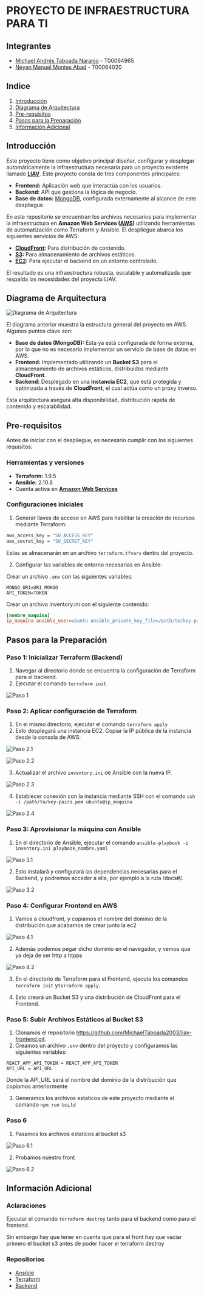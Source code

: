 # PROYECTO DE INFRAESTRUCTURA PARA TI

## Integrantes

- [Michael Andrés Taboada Naranjo](https://github.com/MichaelTaboada2003) - T00064965
- [Neyan Manuel Montes Abad](https://github.com/XNeyMo) - T00064020

## Indice

1. [Introducción](#introducción)
2. [Diagrama de Arquitectura](#diagrama-de-arquitectura)
3. [Pre-requisitos](#pre-requisitos)
4. [Pasos para la Preparación](#pasos-para-la-preparación)
5. [Información Adicional](#información-adicional)

## Introducción

Este proyecto tiene como objetivo principal diseñar, configurar y desplegar automáticamente la infraestructura necesaria para un proyecto existente llamado **[LIAV](https://github.com/XNeyMo/liav)**. Este proyecto consta de tres componentes principales:

- **Frontend:** Aplicación web que interactúa con los usuarios.
- **Backend:** API que gestiona la lógica de negocio.
- **Base de datos:** [MongoDB](https://www.mongodb.com), configurada externamente al alcance de este despliegue.

En este repositorio se encuentran los archivos necesarios para implementar la infraestructura en **Amazon Web Services ([AWS](https://aws.amazon.com))** utilizando herramientas de automatización como Terraform y Ansible. El despliegue abarca los siguientes servicios de AWS:

- **[CloudFront](https://aws.amazon.com/cloudfront/?nc2=type_a):** Para distribución de contenido.
- **[S3](https://aws.amazon.com/s3/?nc2=type_a):** Para almacenamiento de archivos estáticos.
- **[EC2](https://aws.amazon.com/ec2/?nc2=type_a):** Para ejecutar el backend en un entorno controlado.

El resultado es una infraestructura robusta, escalable y automatizada que respalda las necesidades del proyecto LIAV.

## Diagrama de Arquitectura

![Diagrama de Arquitectura](assets/diagram.jpeg)

El diagrama anterior muestra la estructura general del proyecto en AWS. Algunos puntos clave son:

- **Base de datos (MongoDB):** Esta ya está configurada de forma externa, por lo que no es necesario implementar un servicio de base de datos en AWS.
- **Frontend:** Implementado utilizando un **Bucket S3** para el almacenamiento de archivos estáticos, distribuidos mediante **CloudFront**.
- **Backend:** Desplegado en una **instancia EC2**, que está protegida y optimizada a través de **CloudFront**, el cual actúa como un proxy inverso.

Esta arquitectura asegura alta disponibilidad, distribución rápida de contenido y escalabilidad.

## Pre-requisitos

Antes de iniciar con el despliegue, es necesario cumplir con los siguientes requisitos:

### Herramientas y versiones

- **Terraform:** 1.9.5
- **Ansible:** 2.10.8
- Cuenta activa en **[Amazon Web Services](https://aws.amazon.com)**

### Configuraciones iniciales

1. Generar llaves de acceso en AWS para habilitar la creación de recursos mediante Terraform:

```bash
aws_access_key = "SU_ACCESS_KEY"
aws_secret_key = "SU_SECRET_KEY"
```

Estas se almacenarán en un archivo `terraform.tfvars` dentro del proyecto.

2. Configurar las variables de entorno necesarias en Ansible:

Crear un archivo `.env` con las siguientes variables:

```dotenv
MONGO_URI=URI_MONGO
API_TOKEN=TOKEN
```

Crear un archivo inventory.ini con el siguiente contenido:

```ini
[nombre_maquina]
ip_maquina ansible_user=ubuntu ansible_private_key_file=/path/to/key-pairs.pem
```

## Pasos para la Preparación

### Paso 1: Inicializar Terraform (Backend)

1. Navegar al directorio donde se encuentra la configuración de Terraform para el backend.
2. Ejecutar el comando `terraform init`

![Paso 1](assets/steps/1.jpeg)

### Paso 2: Aplicar configuración de Terraform

1. En el mismo directorio, ejecutar el comando `terraform apply`
2. Esto desplegará una instancia EC2. Copiar la IP pública de la instancia desde la consola de AWS:

![Paso 2.1](assets/steps/2.jpeg)

![Paso 2.2](assets/steps/3.jpeg)

3. Actualizar el archivo `inventory.ini` de Ansible con la nueva IP.

![Paso 2.3](assets/steps/4.jpeg)

4. Establecer conexión con la instancia mediante SSH con el comando `ssh -i /path/to/key-pairs.pem ubuntu@ip_maquina
`

![Paso 2.4](assets/steps/5.jpeg)

### Paso 3: Aprovisionar la máquina con Ansible

1. En el directorio de Ansible, ejecutar el comando `ansible-playbook -i inventory.ini playbook_nombre.yaml`

![Paso 3.1](assets/steps/6.jpeg)

2. Esto instalará y configurará las dependencias necesarias para el Backend, y podremos acceder a ella, por ejemplo a la ruta /docs#/.

![Paso 3.2](assets/steps/7.jpeg)

### Paso 4: Configurar Frontend en AWS

1. Vamos a cloudfront, y copiamos el nombre del dominio de la distribución que acabamos de crear junto la ec2

![Paso 4.1](assets/steps/8.jpeg)

2. Además podemos pegar dicho dominio en el navegador, y vemos que ya deja de ser http a htpps

![Paso 4.2](assets/steps/10.jpeg)

3. En el directorio de Terraform para el Frontend, ejecuta los comandos `terraform init` y`terraform apply`.

4. Esto creará un Bucket S3 y una distribución de CloudFront para el Frontend.

### Paso 5: Subir Archivos Estáticos al Bucket S3

1. Clonamos el repositorio https://github.com/MichaelTaboada2003/liav-frontend.git.
2. Creamos un archivo `.env` dentro del proyecto y configuramos las siguientes variables:

```dotenv
REACT_APP_API_TOKEN = REACT_APP_API_TOKEN
API_URL = API_URL
```

Donde la API_URL será el nombre del dominio de la distribución que copiamos anteriormente

3. Generamos los archivos estaticos de este proyecto mediante el comando `npm run build`

### Paso 6

1. Pasamos los archivos estaticos al bucket s3

![Paso 6.1](assets/steps/9.jpeg)

2. Probamos nuestro front

![Paso 6.2](assets/steps/11.jpeg)

## Información Adicional

### Aclaraciones

Ejecutar el comando `terraform destroy` tanto para el backend como para el frontend.

Sin embargo hay que tener en cuenta que para el front hay que vaciar primero el bucket s3 antes de poder hacer el terraform destroy

### Repositorios

- [Ansible](https://github.com/MichaelTaboada2003/liav-infraestructure/tree/main/ansible)
- [Terraform](https://github.com/MichaelTaboada2003/liav-infraestructure)
- [Backend](https://github.com/MichaelTaboada2003/liav-backend)